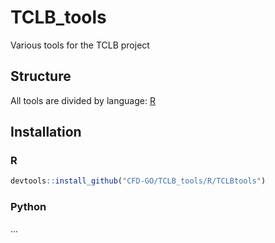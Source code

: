 # TCLB_tools
Various tools for the TCLB project

## Structure
All tools are divided by language: [R](R/)

## Installation
### R
```R
devtools::install_github("CFD-GO/TCLB_tools/R/TCLBtools")
```
### Python
...
